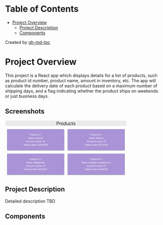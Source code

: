 Table of Contents
=================

   * [Project Overview](#project-overview)
      * [Project Description](#project-description)
      * [Components](#components)

Created by [gh-md-toc](https://github.com/ekalinin/github-markdown-toc)
# Project Overview

This project is a React app which displays details for a list of products, such as product id number, product name, amount in inventory, etc. The app will calculate the delivery date of each product based on a maximum number of shipping days, and a flag indicating whether the product ships on weekends or just business days.

## Screenshots
![](./doc_imgs/shipping-1.png)

## Project Description

Detailed description TBD

## Components
